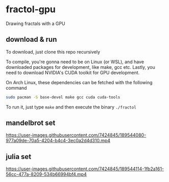 # fractol-gpu
Drawing fractals with a GPU

## download & run
To download, just clone this repo recursively

To compile, you're gonna need to be on Linux (or WSL), and have downloaded packages for development, like make, gcc etc.
Lastly, you need to download NVIDIA's CUDA toolkit for GPU development.

On Arch Linux, these dependencies can be fetched with the following command
```sh
sudo pacman -S base-devel make gcc cuda cuda-tools
```

To run it, just type `make` and then execute the binary `./fractol`

## mandelbrot set


https://user-images.githubusercontent.com/7424845/189544080-977a09de-70a5-4204-b4c4-3ec0a2d4d310.mp4



## julia set


https://user-images.githubusercontent.com/7424845/189544114-1fb2a161-56cc-477a-8209-534b66994bf4.mp4


